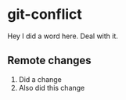 # git-conflict

Hey I did a word here. Deal with it.
## Remote changes

1. Did a change
2. Also did this change
